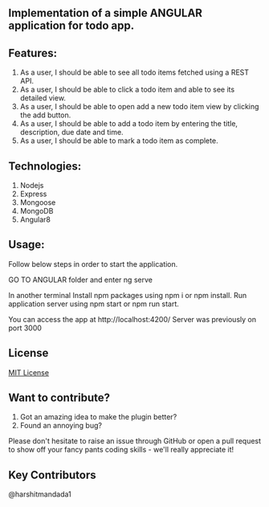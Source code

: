 ## Implementation of a simple ANGULAR application for todo app.

## Features:
1. As a user, I should be able to see all todo items fetched using a REST API.
2. As a user, I should be able to click a todo item and able to see its detailed view.
3. As a user, I should be able to open add a new todo item view by clicking the add button.
4. As a user, I should be able to add a todo item by entering the title, description, due date and time.
5. As a user, I should be able to mark a todo item as complete.

## Technologies:
1. Nodejs
2. Express
3. Mongoose
4. MongoDB
5. Angular8

## Usage:
Follow below steps in order to start the application.

GO TO ANGULAR folder and enter ng serve

In another terminal Install npm packages using npm i or npm install. Run application server using npm start or npm run start.

You can access the app at http://localhost:4200/
Server was previously on port 3000


## License
[MIT License](https://opensource.org/licenses/MIT)

## Want to contribute?

1. Got an amazing idea to make the plugin better?
2. Found an annoying bug?

Please don't hesitate to raise an issue through GitHub or open a pull request to show off your fancy pants coding skills - we'll really appreciate it!

## Key Contributors
@harshitmandada1
